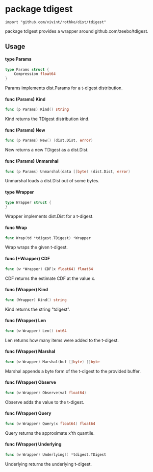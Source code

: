 # package tdigest

`import "github.com/vivint/rothko/dist/tdigest"`

package tdigest provides a wrapper around github.com/zeebo/tdigest.

## Usage

#### type Params

```go
type Params struct {
	Compression float64
}
```

Params implements dist.Params for a t-digest distribution.

#### func (Params) Kind

```go
func (p Params) Kind() string
```
Kind returns the TDigest distribution kind.

#### func (Params) New

```go
func (p Params) New() (dist.Dist, error)
```
New returns a new TDigest as a dist.Dist.

#### func (Params) Unmarshal

```go
func (p Params) Unmarshal(data []byte) (dist.Dist, error)
```
Unmarshal loads a dist.Dist out of some bytes.

#### type Wrapper

```go
type Wrapper struct {
}
```

Wrapper implements dist.Dist for a t-digest.

#### func  Wrap

```go
func Wrap(td *tdigest.TDigest) *Wrapper
```
Wrap wraps the given t-digest.

#### func (*Wrapper) CDF

```go
func (w *Wrapper) CDF(x float64) float64
```
CDF returns the estimate CDF at the value x.

#### func (Wrapper) Kind

```go
func (Wrapper) Kind() string
```
Kind returns the string "tdigest".

#### func (Wrapper) Len

```go
func (w Wrapper) Len() int64
```
Len returns how many items were added to the t-digest.

#### func (Wrapper) Marshal

```go
func (w Wrapper) Marshal(buf []byte) []byte
```
Marshal appends a byte form of the t-digest to the provided buffer.

#### func (Wrapper) Observe

```go
func (w Wrapper) Observe(val float64)
```
Observe adds the value to the t-digest.

#### func (Wrapper) Query

```go
func (w Wrapper) Query(x float64) float64
```
Query returns the approximate x'th quantile.

#### func (Wrapper) Underlying

```go
func (w Wrapper) Underlying() *tdigest.TDigest
```
Underlying returns the underlying t-digest.
